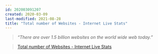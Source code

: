 ```yaml
---
id: 202003091207
created: 2020-03-09
last-modified: 2021-08-28
title: "Total number of Websites - Internet Live Stats"
---
```

>*“There are over 1.5 billion websites on the world wide web today.”*

>[Total number of Websites - Internet Live Stats](https://www.internetlivestats.com/total-number-of-websites/)